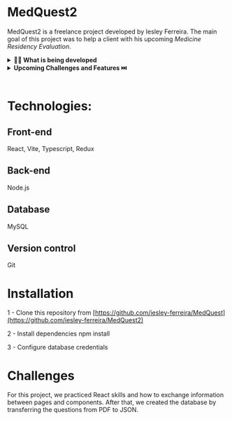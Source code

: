 # MedQuest2

MedQuest2 is a freelance project developed by Iesley Ferreira.
The main goal of this project was to help a client with his upcoming _Medicine_ _Residency_ _Evaluation_.

<details>
<summary><strong>👨‍💻 What is being developed</strong></summary><br />

In this project, we created an application that has questions and answers to test knowledge in _Medicine_ _Residency_ _Evaluation_

- Enter your username;
- Select the year of the evaluation you want to start practicing;
- Choose how many questions per section you want to do;
- Check your score at the end of the questions;

</details>

<details>
<summary><strong>Upcoming Challenges and Features ⏭️</strong></summary><br />

In this project, we created an app that has questions and answers for _Medicine_ _Residency_ _Assessment_

- More assessment questions;
- Ranking to compare yourself and your friends;
- Selection of your worst score to practice more;
</details>
<br />

# Technologies:

## Front-end

React, Vite, Typescript, Redux

## Back-end

Node.js

## Database

MySQL

## Version control

Git

# Installation

1 - Clone this repository from [https://github.com/iesley-ferreira/MedQuest](https://github.com/iesley-ferreira/MedQuest2)

2 - Install dependencies npm install

3 - Configure database credentials

# Challenges

For this project, we practiced React skills and how to exchange information between pages and components. After that, we created the database by transferring the questions from PDF to JSON.
